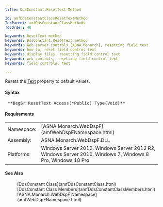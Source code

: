 ```yaml
---
title: DdsConstant.ResetText Method

Id: amfDdsConstantClassResetTextMethod
TocParent: amfDdsConstantClassMethods
TocOrder: 40

keywords: ResetText method
keywords: DdsConstant.ResetText method
keywords: Web server controls [ASNA.Monarch], resetting field text
keywords: how to, reset field control text
keywords: display files, resetting field control text
keywords: web controls, resetting field control text
keywords: field controls, text

---
```


Resets the [ Text](amfDdsConstantClassTextProperty.html) property to default values.

#### Syntax
<pre class="prettyprint"> **BegSr ResetText Access(*Public) Type(Void)** </pre>

#### Requirements
<table class="dttable" cellspacing="0" cellpadding="4" width="60%">
           <colgroup><col width="15%" style="font-weight:bold" /><col width="85%" />
          </colgroup>
          <tr><td>Namespace:</td><td>[ASNA.Monarch.WebDspF](amfWebDspFNamespace.html)</td>
          </tr>
          <tr><td>Assembly:</td><td>ASNA.Monarch.WebDspF.DLL</td>
          </tr>
         <tr><td>Platforms:</td><td> Windows Server 2012, Windows Server 2012 R2, Windows Server 2016, Windows 7, Windows 8 Pro, Windows 10 Pro</td>
         </tr>
</table>

#### See Also
<dl>
        <dd>[DdsConstant Class](amfDdsConstantClass.html)</dd>
        <dd>[DdsConstant Class Members](amfDdsConstantClassMembers.html)</dd>
        <dd>[ASNA.Monarch.WebDspF Namespace](amfWebDspFNamespace.html)</dd>
</dl>

